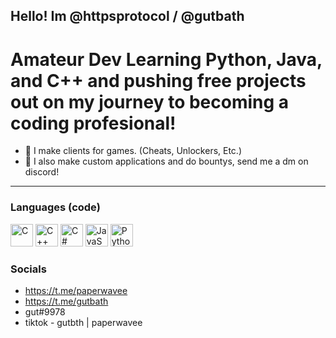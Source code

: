## [](https://user-images.githubusercontent.com/18350557/176309783-0785949b-9127-417c-8b55-ab5a4333674e.gif) Hello! Im @httpsprotocol / @gutbath
Amateur Dev Learning Python, Java, and C++ and pushing free projects out on my journey to becoming a coding profesional!
========================================================================================================================
* 👾 I make clients for games. (Cheats, Unlockers, Etc.)
* 🤑 I also make custom applications and do bountys, send me a dm on discord!
------------------------------------------------------------------------------
### Languages (code)


<p align="left">
<a href="https://docs.microsoft.com/en-us/cpp/?view=msvc-170" target="_blank" rel="noreferrer"><img src="https://raw.githubusercontent.com/danielcranney/readme-generator/main/public/icons/skills/c-colored.svg" width="36" height="36" alt="C" /></a>
<a href="https://docs.microsoft.com/en-us/cpp/?view=msvc-170" target="_blank" rel="noreferrer"><img src="https://raw.githubusercontent.com/danielcranney/readme-generator/main/public/icons/skills/cplusplus-colored.svg" width="36" height="36" alt="C++" /></a>
<a href="https://docs.microsoft.com/en-us/dotnet/csharp/" target="_blank" rel="noreferrer"><img src="https://raw.githubusercontent.com/danielcranney/readme-generator/main/public/icons/skills/csharp-colored.svg" width="36" height="36" alt="C#" /></a>
<a href="https://developer.mozilla.org/en-US/docs/Web/JavaScript" target="_blank" rel="noreferrer"><img src="https://raw.githubusercontent.com/danielcranney/readme-generator/main/public/icons/skills/javascript-colored.svg" width="36" height="36" alt="JavaScript" /></a>
<a href="https://www.python.org/" target="_blank" rel="noreferrer"><img src="https://raw.githubusercontent.com/danielcranney/readme-generator/main/public/icons/skills/python-colored.svg" width="36" height="36" alt="Python" /></a>
  <break>
    

### Socials 
* https://t.me/paperwavee
* https://t.me/gutbath
* gut#9978
* tiktok - gutbth | paperwavee
